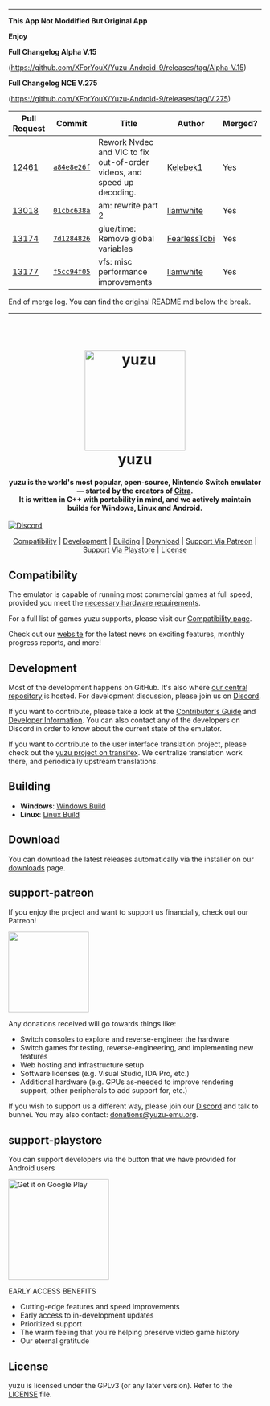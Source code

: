 -----

**This App Not Moddified But Original App**

**Enjoy**

**Full Changelog Alpha V.15**

(https://github.com/XForYouX/Yuzu-Android-9/releases/tag/Alpha-V.15)

**Full Changelog NCE V.275**

(https://github.com/XForYouX/Yuzu-Android-9/releases/tag/V.275)

| Pull Request | Commit | Title | Author | Merged? |
|----|----|----|----|----|
| [12461](https://github.com/yuzu-emu/yuzu//pull/12461) | [`a84e8e26f`](https://github.com/yuzu-emu/yuzu//pull/12461/files) | Rework Nvdec and VIC to fix out-of-order videos, and speed up decoding. | [Kelebek1](https://github.com/Kelebek1/) | Yes |
| [13018](https://github.com/yuzu-emu/yuzu//pull/13018) | [`01cbc638a`](https://github.com/yuzu-emu/yuzu//pull/13018/files) | am: rewrite part 2 | [liamwhite](https://github.com/liamwhite/) | Yes |
| [13174](https://github.com/yuzu-emu/yuzu//pull/13174) | [`7d1284826`](https://github.com/yuzu-emu/yuzu//pull/13174/files) | glue/time: Remove global variables | [FearlessTobi](https://github.com/FearlessTobi/) | Yes |
| [13177](https://github.com/yuzu-emu/yuzu//pull/13177) | [`f5cc94f05`](https://github.com/yuzu-emu/yuzu//pull/13177/files) | vfs: misc performance improvements | [liamwhite](https://github.com/liamwhite/) | Yes |


End of merge log. You can find the original README.md below the break.

-----

<h1 align="center">
  <br>
  <a href="https://yuzu-emu.org/"><img src="https://raw.githubusercontent.com/yuzu-emu/yuzu-assets/master/icons/icon.png" alt="yuzu" width="200"></a>
  <br>
  <b>yuzu</b>
  <br>
</h1>

<h4 align="center"><b>yuzu</b> is the world's most popular, open-source, Nintendo Switch emulator — started by the creators of <a href="https://citra-emu.org" target="_blank">Citra</a>.
<br>
It is written in C++ with portability in mind, and we actively maintain builds for Windows, Linux and Android.
</h4>
    </a>
    <a href="https://discord.com/invite/u77vRWY">
        <img src="https://img.shields.io/discord/398318088170242053?color=5865F2&label=yuzu&logo=discord&logoColor=white"
            alt="Discord">
    </a>
</p>

<p align="center">
  <a href="#compatibility">Compatibility</a> |
  <a href="#development">Development</a> |
  <a href="#building">Building</a> |
  <a href="#download">Download</a> |
  <a href="#support-patreon">Support Via Patreon</a> |
  <a href="#support-playstore">Support Via Playstore</a> |
  <a href="#license">License</a>
</p>

## Compatibility

The emulator is capable of running most commercial games at full speed, provided you meet the [necessary hardware requirements](https://yuzu-emu.org/help/quickstart/#hardware-requirements).

For a full list of games yuzu supports, please visit our [Compatibility page](https://yuzu-emu.org/game/).

Check out our [website](https://yuzu-emu.org/) for the latest news on exciting features, monthly progress reports, and more!

## Development

Most of the development happens on GitHub. It's also where [our central repository](https://github.com/yuzu-emu/yuzu) is hosted. For development discussion, please join us on [Discord](https://discord.com/invite/u77vRWY).

If you want to contribute, please take a look at the [Contributor's Guide](https://github.com/yuzu-emu/yuzu/wiki/Contributing) and [Developer Information](https://github.com/yuzu-emu/yuzu/wiki/Developer-Information).
You can also contact any of the developers on Discord in order to know about the current state of the emulator.

If you want to contribute to the user interface translation project, please check out the [yuzu project on transifex](https://www.transifex.com/yuzu-emulator/yuzu). We centralize translation work there, and periodically upstream translations.

## Building

* __Windows__: [Windows Build](https://github.com/yuzu-emu/yuzu/wiki/Building-For-Windows)
* __Linux__: [Linux Build](https://github.com/yuzu-emu/yuzu/wiki/Building-For-Linux)

## Download

You can download the latest releases automatically via the installer on our [downloads](https://yuzu-emu.org/downloads/) page.


## support-patreon

If you enjoy the project and want to support us financially, check out our Patreon!

<a href="https://www.patreon.com/yuzuteam">
    <img src="https://c5.patreon.com/external/logo/become_a_patron_button@2x.png" width="160">
</a>

Any donations received will go towards things like:
* Switch consoles to explore and reverse-engineer the hardware
* Switch games for testing, reverse-engineering, and implementing new features
* Web hosting and infrastructure setup
* Software licenses (e.g. Visual Studio, IDA Pro, etc.)
* Additional hardware (e.g. GPUs as-needed to improve rendering support, other peripherals to add support for, etc.)

If you wish to support us a different way, please join our [Discord](https://discord.gg/u77vRWY) and talk to bunnei. You may also contact: donations@yuzu-emu.org.

## support-playstore

You can support developers via the button that we have provided for Android users

<a href="https://play.google.com/store/apps/details?id=org.yuzu.yuzu_emu.ea">
    <img alt="Get it on Google Play" src="https://play.google.com/intl/en_us/badges/static/images/badges/en_badge_web_generic.png" width="200">
</a>


EARLY ACCESS BENEFITS
* Cutting-edge features and speed improvements
* Early access to in-development updates
* Prioritized support
* The warm feeling that you're helping preserve video game history
* Our eternal gratitude

## License

yuzu is licensed under the GPLv3 (or any later version). Refer to the [LICENSE](https://github.com/XForYouX/Yuzu-Android-9/blob/master/LICENSE) file.
